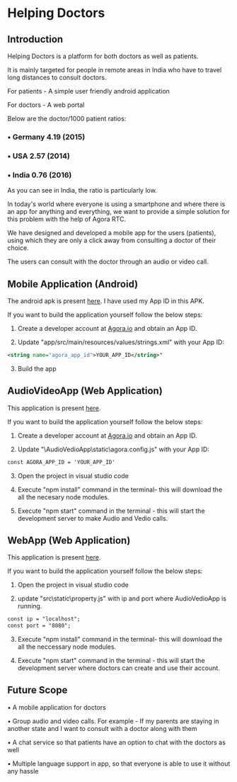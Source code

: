 # Helping Doctors

## Introduction

Helping Doctors is a platform for both doctors as well as patients.

It is mainly targeted for people in remote areas in India who have to travel long distances to consult doctors.

For patients - A simple user friendly android application

For doctors - A web portal

Below are the doctor/1000 patient ratios: 

### • Germany 4.19 (2015)

### • USA 2.57 (2014)

### • India 0.76 (2016)

As you can see in India, the ratio is particularly low.

In today's world where everyone is using a smartphone and where there is an app for anything and everything, we want to provide a simple solution for this problem with the help of Agora RTC.

We have designed and developed a mobile app for the users (patients), using which they are only a click away from consulting a doctor of their choice.

The users can consult with the doctor through an audio or video call.

## Mobile Application (Android)

The android apk is present [here](/Mobile%20App/APK/). I have used my App ID in this APK.

If you want to build the application yourself follow the below steps:

1. Create a developer account at [Agora.io](https://agora.io) and obtain an App ID.

2. Update "app/src/main/resources/values/strings.xml" with your App ID: 

 ```xml
 <string name="agora_app_id">YOUR_APP_ID</string>"
 ```
3. Build the app

## AudioVideoApp (Web Application)

This application is present [here](/AudioVedioApp/).

If you want to build the application yourself follow the below steps:

1. Create a developer account at [Agora.io](https://agora.io) and obtain an App ID.

2. Update "\AudioVedioApp\static\agora.config.js" with your App ID: 

 ```xml
 const AGORA_APP_ID = 'YOUR_APP_ID'
 ```
3. Open the project in visual studio code

4. Execute "npm install" command  in the terminal- this will download the all the necesary  node modules.

5. Execute "npm start" command in the terminal - this will start the development server to make Audio and Vedio calls.

## WebApp (Web Application)

This application is present [here](/WebApp/).

If you want to build the application yourself follow the below steps:

1. Open the project in visual studio code

2. update "src\static\property.js" with ip and port where AudioVedioApp is running. 

 ```xml
 const ip = "localhost";
 const port = "8080";
 ```

3. Execute "npm install" command  in the terminal- this will download the all the neccessary node modules.

4. Execute "npm start" command in the terminal - this will start the development server where doctors can create and use their account.


## Future Scope

• A mobile application for doctors

• Group audio and video calls. For example - If my parents are staying in another state and I want to consult with a doctor along with     them

• A chat service so that patients have an option to chat with the doctors as well

• Multiple language support in app, so that everyone is able to use it without any hassle
